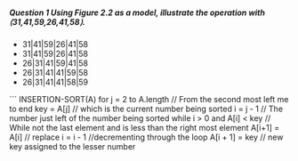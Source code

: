 <h5>
Question 1
Using Figure 2.2 as a model,
illustrate the operation with ⟨31,41,59,26,41,58⟩.
</h5>

<ul>
  <li>31|41|59|26|41|58 </li>
  <li>31|41|59|26|41|58 </li>
  <li>26|31|41|59|41|58</li>
  <li>26|31|41|41|59|58</li>
  <li>26|31|41|41|58|59</li>
</ul>
```
INSERTION-SORT(A)
for j = 2 to A.length  // From the second most left me to end 
  key = A[j] // which is the current number being sorted
  i = j - 1 // The number just left of the number being sorted 
  while i > 0 and A[i] < key // While not the last element and is less than the right most element
  A[i+1] = A[i] // replace
  i = i - 1 //decrementing through the loop
  A[i + 1] = key  // new key assigned to the lesser number 
  
